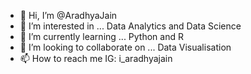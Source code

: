 - 👋 Hi, I’m @AradhyaJain
- 👀 I’m interested in ... Data Analytics and Data Science
- 🌱 I’m currently learning ... Python and R
- 💞️ I’m looking to collaborate on ... Data Visualisation
- 📫 How to reach me IG: i_aradhyajain

<!---
AradhyaJain/AradhyaJain is a ✨ special ✨ repository because its `README.md` (this file) appears on your GitHub profile.
You can click the Preview link to take a look at your changes.
--->
